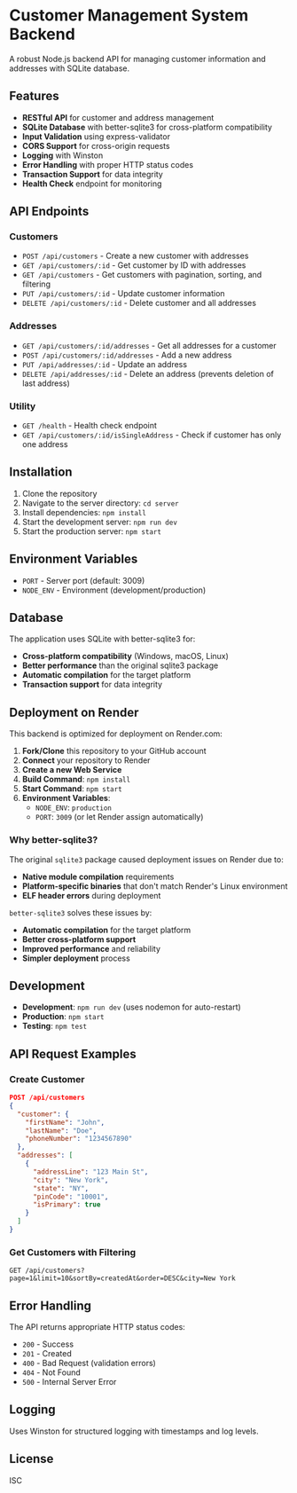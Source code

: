 # Customer Management System Backend

A robust Node.js backend API for managing customer information and addresses with SQLite database.

## Features

- **RESTful API** for customer and address management
- **SQLite Database** with better-sqlite3 for cross-platform compatibility
- **Input Validation** using express-validator
- **CORS Support** for cross-origin requests
- **Logging** with Winston
- **Error Handling** with proper HTTP status codes
- **Transaction Support** for data integrity
- **Health Check** endpoint for monitoring

## API Endpoints

### Customers
- `POST /api/customers` - Create a new customer with addresses
- `GET /api/customers/:id` - Get customer by ID with addresses
- `GET /api/customers` - Get customers with pagination, sorting, and filtering
- `PUT /api/customers/:id` - Update customer information
- `DELETE /api/customers/:id` - Delete customer and all addresses

### Addresses
- `GET /api/customers/:id/addresses` - Get all addresses for a customer
- `POST /api/customers/:id/addresses` - Add a new address
- `PUT /api/addresses/:id` - Update an address
- `DELETE /api/addresses/:id` - Delete an address (prevents deletion of last address)

### Utility
- `GET /health` - Health check endpoint
- `GET /api/customers/:id/isSingleAddress` - Check if customer has only one address

## Installation

1. Clone the repository
2. Navigate to the server directory: `cd server`
3. Install dependencies: `npm install`
4. Start the development server: `npm run dev`
5. Start the production server: `npm start`

## Environment Variables

- `PORT` - Server port (default: 3009)
- `NODE_ENV` - Environment (development/production)

## Database

The application uses SQLite with better-sqlite3 for:
- **Cross-platform compatibility** (Windows, macOS, Linux)
- **Better performance** than the original sqlite3 package
- **Automatic compilation** for the target platform
- **Transaction support** for data integrity

## Deployment on Render

This backend is optimized for deployment on Render.com:

1. **Fork/Clone** this repository to your GitHub account
2. **Connect** your repository to Render
3. **Create a new Web Service**
4. **Build Command**: `npm install`
5. **Start Command**: `npm start`
6. **Environment Variables**:
   - `NODE_ENV`: `production`
   - `PORT`: `3009` (or let Render assign automatically)

### Why better-sqlite3?

The original `sqlite3` package caused deployment issues on Render due to:
- **Native module compilation** requirements
- **Platform-specific binaries** that don't match Render's Linux environment
- **ELF header errors** during deployment

`better-sqlite3` solves these issues by:
- **Automatic compilation** for the target platform
- **Better cross-platform support**
- **Improved performance** and reliability
- **Simpler deployment** process

## Development

- **Development**: `npm run dev` (uses nodemon for auto-restart)
- **Production**: `npm start`
- **Testing**: `npm test`

## API Request Examples

### Create Customer
```json
POST /api/customers
{
  "customer": {
    "firstName": "John",
    "lastName": "Doe",
    "phoneNumber": "1234567890"
  },
  "addresses": [
    {
      "addressLine": "123 Main St",
      "city": "New York",
      "state": "NY",
      "pinCode": "10001",
      "isPrimary": true
    }
  ]
}
```

### Get Customers with Filtering
```
GET /api/customers?page=1&limit=10&sortBy=createdAt&order=DESC&city=New York
```

## Error Handling

The API returns appropriate HTTP status codes:
- `200` - Success
- `201` - Created
- `400` - Bad Request (validation errors)
- `404` - Not Found
- `500` - Internal Server Error

## Logging

Uses Winston for structured logging with timestamps and log levels.

## License

ISC
